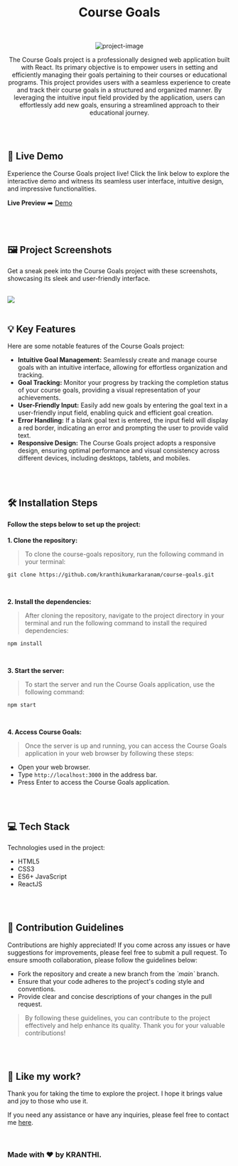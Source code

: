 <h1 align="center" id="title">Course Goals</h1>

<br>

<p align="center"><img src="https://socialify.git.ci/kranthikumarkaranam/course-goals/image?description=1&amp;descriptionEditable=Empowering%20Learning%20Journey%3A%20Tracking%20and%20Achieving%20Course%20Goals&amp;font=Raleway&amp;language=1&amp;name=1&amp;owner=1&amp;pattern=Brick%20Wall&amp;theme=Auto" alt="project-image"></p>

<p align="center" id="description" > The Course Goals project is a professionally designed web application built with React. Its primary objective is to empower users in setting and efficiently managing their goals pertaining to their courses or educational programs. This project provides users with a seamless experience to create and track their course goals in a structured and organized manner. By leveraging the intuitive input field provided by the application, users can effortlessly add new goals, ensuring a streamlined approach to their educational journey.</p>

<br>
<br>

<h2>🚀 Live Demo</h2>

<p>Experience the Course Goals project live! Click the link below to explore the interactive demo and witness its seamless user interface, intuitive design, and impressive functionalities.</p>

**Live Preview** ➡️ <a href="https://kranthikumarkaranam.github.io/course-goals/" target="_blank" rel="noopener noreferrer">Demo</a>

<br>
<br>

<h2>🖼️ Project Screenshots</h2>

<p>Get a sneak peek into the Course Goals project with these screenshots, showcasing its sleek and user-friendly interface.</p>

<br>


<img src="https://raw.githubusercontent.com/kranthikumarkaranam/course-goals/main/course-goals.png" width="auto" height="auto">
  
<br>
<br>

<h2>💡 Key Features</h2>

Here are some notable features of the Course Goals project:

* __Intuitive Goal Management:__ Seamlessly create and manage course goals with an intuitive interface, allowing for effortless organization and tracking.
* __Goal Tracking:__ Monitor your progress by tracking the completion status of your course goals, providing a visual representation of your achievements.
* __User-Friendly Input:__ Easily add new goals by entering the goal text in a user-friendly input field, enabling quick and efficient goal creation.
* __Error Handling:__ If a blank goal text is entered, the input field will display a red border, indicating an error and prompting the user to provide valid text.
* __Responsive Design:__ The Course Goals project adopts a responsive design, ensuring optimal performance and visual consistency across different devices, including desktops, tablets, and mobiles.

<br>
<br>

<h2>🛠️ Installation Steps</h2>
<h4>Follow the steps below to set up the project:</h4>

<p style="font-weight: bold;">1. Clone the repository:</p>

> To clone the course-goals repository, run the following command in your terminal:

```
git clone https://github.com/kranthikumarkaranam/course-goals.git
```

<br>

<p style="font-weight: bold;">2. Install the dependencies:</p>

> After cloning the repository, navigate to the project directory in your terminal and run the following command to install the required dependencies:

```
npm install
```

<br>

<p style="font-weight: bold;">3. Start the server:</p>

> To start the server and run the Course Goals application, use the following command:


```
npm start
```

<br>

<p style="font-weight: bold;">4. Access Course Goals:</p>

> Once the server is up and running, you can access the Course Goals application in your web browser by following these steps:

* Open your web browser.
* Type `http://localhost:3000` in the address bar.
* Press Enter to access the Course Goals application.

<br>
<br>

<h2>💻 Tech Stack</h2>

Technologies used in the project:

* HTML5
* CSS3
* ES6+ JavaScript
* ReactJS

<br>
<br>

<h2>🍰 Contribution Guidelines</h2>

Contributions are highly appreciated! If you come across any issues or have suggestions for improvements, please feel free to submit a pull request. To ensure smooth collaboration, please follow the guidelines below:

* Fork the repository and create a new branch from the _\`main\`_ branch.
* Ensure that your code adheres to the project's coding style and conventions.
* Provide clear and concise descriptions of your changes in the pull request.

> By following these guidelines, you can contribute to the project effectively and help enhance its quality. Thank you for your valuable contributions!

<br>
<br>

<h2>💖 Like my work?</h2>

<P>Thank you for taking the time to explore the project. I hope it brings value and joy to those who use it.</P>

<p>If you need any assistance or have any inquiries, please feel free to contact me <a href="mailto:2019271@iiitdmj.ac.in" target="_blank" rel="noopener noreferrer">here</a>.</p>

<br>

<h3>Made with ❤️ by KRANTHI.</h3>

<br>
